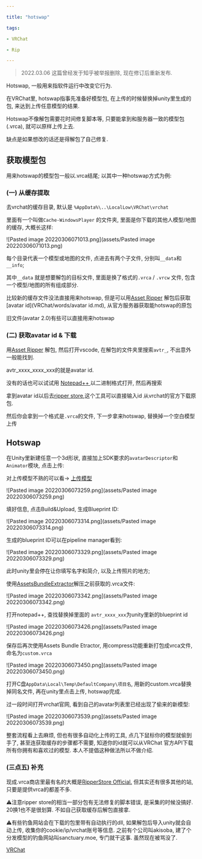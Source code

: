 ```yaml
---

title: "hotswap"

tags:

- VRChat

- Rip

---
```




> 2022.03.06 这篇曾经发于知乎被举报删除, 现在修订后重新发布.



Hotswap, 一般用来指软件运行中改变它行为. 



在VRChat里, hotswap指事先准备好模型包, 在上传的时候替换掉unity里生成的包, 来达到上传任意模型的结果.



Hotswap不像解包需要花时间修复脚本等, 只要能拿到和服务器一致的模型包(.vrca), 就可以原样上传上去. 



缺点是如果想改的话还是得解包了自己修复.



## 获取模型包



用来hotswap的模型包一般以.vrca结尾; 以其中一种hotswap方式为例:



### (一) 从缓存提取



去vrchat的缓存目录, 默认是 `%AppData%\..\LocalLow\VRChat\vrchat`



里面有一个叫做`Cache-WindowsPlayer` 的文件夹, 里面是你下载的其他人模型/地图的缓存, 大概长这样:

![Pasted image 20220306071013.png](assets/Pasted image 20220306071013.png)



每个目录代表一个模型或地图的文件, 点进去有两个子文件, 分别叫`__data`和`__info`;



其中`__data` 就是想要解包的目标文件, 里面是换了格式的`.vrca` / `.vrcw` 文件, 包含一个模型/地图的所有组成部分.



比较新的缓存文件没法直接用来hotswap, 但是可以用[Asset Ripper](https://link.zhihu.com/?target=https%3A//github.com/ds5678/AssetRipper) 解包后获取[avatar id](VRChat/words/avatar id.md), 从官方服务器获取能hotswap的原包



旧文件(avatar 2.0)有些可以直接用来hotswap





### (二) 获取avatar id & 下载

用[Asset Ripper](https://link.zhihu.com/?target=https%3A//github.com/ds5678/AssetRipper) 解包, 然后打开vscode, 在解包的文件夹里搜索`avtr_`, 不出意外一般能找到. 

avtr_xxxx_xxxx_xxx的就是avatar id.



没有的话也可以试试用 [Notepad++ ](https://notepad-plus-plus.org/downloads/)以二进制格式打开, 然后再搜索



拿到avatar id以后去[ripper store](https://ripper.store/id-downloader),这个工具可以直接输入id 从vrchat的官方下载原包.



然后你会拿到一个格式是`.vrca`的文件, 下一步拿来hotswap, 替换掉一个空白模型上传 







## Hotswap

在Unity里新建任意一个3d形状, 直接加上SDK要求的`avatarDescriptor`和`Animator`模块, 点击上传:



对上传模型不熟的可以看→ [上传模型](VRChat/上传模型.md)



![Pasted image 20220306073259.png](assets/Pasted image 20220306073259.png)



填好信息, 点击Build&Upload, 生成Blueprint ID:

![Pasted image 20220306073314.png](assets/Pasted image 20220306073314.png)



生成的blueprint ID可以在pipeline manager看到:

![Pasted image 20220306073329.png](assets/Pasted image 20220306073329.png)



此时unity里会停在让你填写名字和简介, 以及上传照片的地方;



使用[AssetsBundleExtractor](https://link.zhihu.com/?target=https%3A//github.com/DerPopo/UABE/releases)解压之前获取的.vrca文件:



![Pasted image 20220306073342.png](assets/Pasted image 20220306073342.png)



打开notepad++, 查找替换掉里面的 `avtr_xxxx_xxx`为unity里新的blueprint id

![Pasted image 20220306073426.png](assets/Pasted image 20220306073426.png)



保存后再次使用Assets Bundle Etractor, 用compress功能重新打包成vrca文件, 命名为`custom.vrca`



![Pasted image 20220306073450.png](assets/Pasted image 20220306073450.png)



打开C盘`AppData\Local\Temp\DefaultCompany\项目名`, 用新的custom.vrca替换掉同名文件, 再在unity里点击上传, hotswap完成.



过一段时间打开vrchat官网, 看到自己的avatar列表里已经出现了偷来的新模型:

![Pasted image 20220306073539.png](assets/Pasted image 20220306073539.png)



整套流程看上去麻烦, 但也有很多自动化上传的工具, 点几下鼠标你的模型就偷到手了, 甚至连获取缓存的步骤都不需要, 知道你的id就可以从VRChat 官方API下载所有你拥有和喜欢过的模型. 本人不提倡这种做法所以不做介绍.









### (三点五) 补充



现成.vrca商店里最有名的大概是[RipperStore Official.](https://ripper.store/index)   但其实还有很多其他的站, 只要是提供vrca的都差不多.



⚠️注意ripper store的相当一部分包有无法修复的脚本错误, 是采集的时候没搞好. 20换1也不是很划算. 不如自己获取缓存后解包直接拿.



⚠️有些钓鱼网站会在下载的包里带有自动执行的dll, 如果解包后导入unity就会自动上传, 收集你的cookie/ip/vrchat账号等信息. 之前有个公司叫akisoba, 建了个分发模型的钓鱼网站叫sanctuary.moe, 专门就干这事. 虽然现在被骂没了.







[VRChat](VRChat/VRChat.md)
